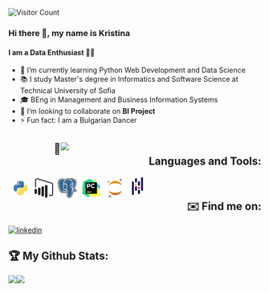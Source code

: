 ![Visitor Count](https://profile-counter.glitch.me/{krisibraynova01}/count.svg)

### Hi there 👋, my name is Kristina

#### I am a Data Enthusiast 👨‍💻

- 🌱 I’m currently learning Python Web Development and Data Science 
- 📚 I study Master's degree in Informatics and Software Science at Technical University of Sofia
- 🎓 BEng in Management and Business Information Systems
- 👯 I’m looking to collaborate on **BI Project**
- ⚡ Fun fact: I am a Bulgarian Dancer


<a target="_blank" align="right">
  <img align="right" width="400" 
     src="https://i.pinimg.com/originals/76/da/28/76da282fad5a3e279c6b163688f5345b.gif"
>

## 🧰 Languages and Tools:
<p align="center">
  
<img align="left" src="https://raw.githubusercontent.com/github/explore/80688e429a7d4ef2fca1e82350fe8e3517d3494d/topics/python/python.png" alt="Python" height="40" style="padding-right; margin:4px">
<img align="left" src="https://github.com/mrankitgupta/mrankitgupta/blob/main/images/power-bi.svg" alt="Pоwer BI" height="40" style="padding-right; margin:4px">
<img align="left" src="https://github.com/devicons/devicon/blob/v2.14.0/icons/postgresql/postgresql-original.svg" alt="PostgreSQL" height="40" style="padding-right; margin:4px">
<img align="left" src="https://github.com/devicons/devicon/blob/v2.14.0/icons/pycharm/pycharm-original.svg" alt="PyCharm" height="40" style="padding-right; margin:4px">
<img align="left" src="https://github.com/mrankitgupta/mrankitgupta/blob/main/images/icons8-jupyter.svg" alt="Jupyter" height="40" style="padding-right; margin:4px">
<img align="left" src="https://raw.githubusercontent.com/devicons/devicon/2ae2a900d2f041da66e950e4d48052658d850630/icons/pandas/pandas-original.svg" alt="Pandas" height="40">
</p>

<br />

## ✉️ Find me on:
<p align="center">

[<img src='https://cdn.jsdelivr.net/npm/simple-icons@3.0.1/icons/linkedin.svg' alt='linkedin' height='40'>](https://www.linkedin.com/in/https://www.linkedin.com/in/kristina-braynova-1497081b3//)  
</p>

## 🏆 My Github Stats:
<div>
<a href="https://github-readme-stats.vercel.app/api?username=krisibraynova01&theme=radical">
<img  align="left" src="https://github-readme-stats.vercel.app/api?username=krisibraynova01&count_private=true&show_icons=true&theme=radical" />
</a>
<a href="https://github-readme-stats.vercel.app/api/top-langs/?username=krisibraynova01&theme=radical">
  <img align="left" src="https://github-readme-stats.vercel.app/api/top-langs/?username=krisibraynova01&theme=radical" />
</a>
</div>







